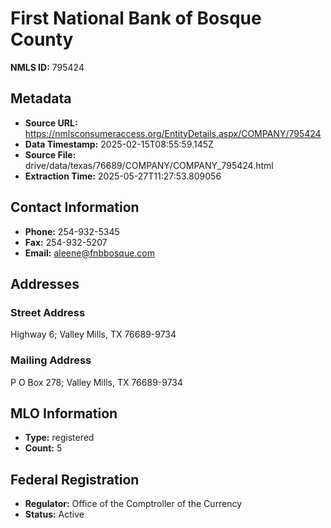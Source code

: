 # First National Bank of Bosque County

**NMLS ID:** 795424

## Metadata
- **Source URL:** https://nmlsconsumeraccess.org/EntityDetails.aspx/COMPANY/795424
- **Data Timestamp:** 2025-02-15T08:55:59.145Z
- **Source File:** drive/data/texas/76689/COMPANY/COMPANY_795424.html
- **Extraction Time:** 2025-05-27T11:27:53.809056

## Contact Information
- **Phone:** 254-932-5345
- **Fax:** 254-932-5207
- **Email:** aleene@fnbbosque.com

## Addresses
### Street Address
Highway 6; Valley Mills, TX 76689-9734

### Mailing Address
P O Box 278; Valley Mills, TX 76689-9734

## MLO Information
- **Type:** registered
- **Count:** 5

## Federal Registration
- **Regulator:** Office of the Comptroller of the Currency
- **Status:** Active
